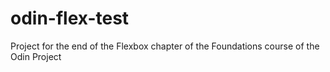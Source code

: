# odin-flex-test
Project for the end of the Flexbox chapter of the Foundations course of the Odin Project
